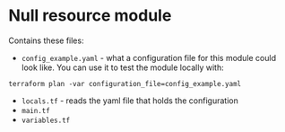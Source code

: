 # Null resource module

Contains these files:
- `config_example.yaml` - what a configuration file for this module could look like. You can use it to test the module locally with:
```shell
terraform plan -var configuration_file=config_example.yaml
```
- `locals.tf` - reads the yaml file that holds the configuration
- `main.tf`
- `variables.tf`
